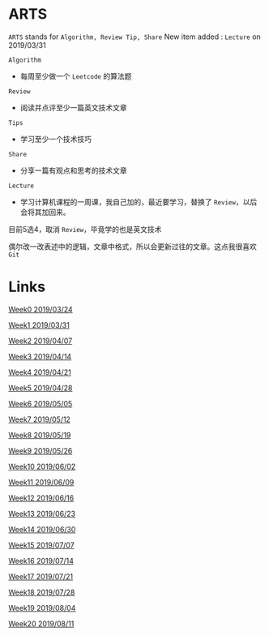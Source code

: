 # ARTS
`ARTS` stands for `Algorithm, Review Tip, Share`
New item added : `Lecture` on 2019/03/31

`Algorithm`
- 每周至少做一个 `Leetcode` 的算法题

`Review`
- 阅读并点评至少一篇英文技术文章

`Tips`
- 学习至少一个技术技巧

`Share`
- 分享一篇有观点和思考的技术文章

`Lecture`
- 学习计算机课程的一周课，我自己加的，最近要学习，替换了 `Review`，以后会将其加回来。

目前5选4，取消 `Review`，毕竟学的也是英文技术

偶尔改一改表述中的逻辑，文章中格式，所以会更新过往的文章。这点我很喜欢 `Git`

# Links

[Week0 2019/03/24](https://github.com/rubust-ai/ARTSL/blob/master/week0.md)

[Week1 2019/03/31](https://github.com/rubust-ai/ARTSL/blob/master/week1.md)


[Week2 2019/04/07](https://github.com/rubust-ai/ARTSL/blob/master/week2.md)


[Week3 2019/04/14](https://github.com/rubust-ai/ARTSL/blob/master/week3.md)


[Week4 2019/04/21](https://github.com/rubust-ai/ARTSL/blob/master/week4.md)



[Week5 2019/04/28](https://github.com/rubust-ai/ARTSL/blob/master/week5.md)


[Week6 2019/05/05](https://github.com/rubust-ai/ARTSL/blob/master/week6.md)


[Week7 2019/05/12](https://github.com/rubust-ai/ARTSL/blob/master/week7.md)



[Week8 2019/05/19](https://github.com/rubust-ai/ARTSL/blob/master/week8.md)



[Week9 2019/05/26](https://github.com/rubust-ai/ARTSL/blob/master/week9.md)



[Week10 2019/06/02](https://github.com/rubust-ai/ARTSL/blob/master/week10.md)



[Week11 2019/06/09](https://github.com/rubust-ai/ARTSL/blob/master/week11.md)


[Week12 2019/06/16](https://github.com/rubust-ai/ARTSL/blob/master/week12.md)

[Week13 2019/06/23](https://github.com/rubust-ai/ARTSL/blob/master/week13.md)

[Week14 2019/06/30](https://github.com/rubust-ai/ARTSL/blob/master/week14.md)


[Week15 2019/07/07](https://github.com/rubust-ai/ARTSL/blob/master/week15.md)



[Week16 2019/07/14](https://github.com/rubust-ai/ARTSL/blob/master/week16.md)




[Week17 2019/07/21](https://github.com/rubust-ai/ARTSL/blob/master/week17.md)

[Week18 2019/07/28](https://github.com/rubust-ai/ARTSL/blob/master/week18.md)


[Week19 2019/08/04](https://github.com/rubust-ai/ARTSL/blob/master/week19.md)


[Week20 2019/08/11](https://github.com/rubust-ai/ARTSL/blob/master/week20.md)




